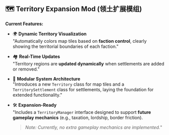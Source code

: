 ## 🗺️ Territory Expansion Mod (领土扩展模组)

**Current Features:**

- 🌍 **Dynamic Territory Visualization**  
  "Automatically colors map tiles based on **faction control**, clearly showing the territorial boundaries of each faction."

- 🏘️ **Real-Time Updates**  
  "Territory regions are **updated dynamically** when settlements are added or removed."

- 🧱 **Modular System Architecture**  
  "Introduces a new `Territory` class for map tiles and a `TerritorySettlement` class for settlements, laying the foundation for extended functionality."

- 🛠️ **Expansion-Ready**  
  "Includes a `TerritoryManager` interface designed to support **future gameplay mechanics** (e.g., taxation, lordship, border friction).  
  > *Note: Currently, no extra gameplay mechanics are implemented.*"
